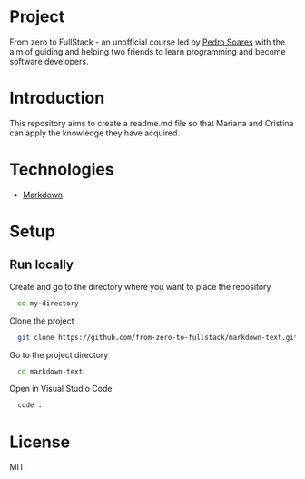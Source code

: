 # Project

From zero to FullStack - an unofficial course led by [Pedro Soares](https://github.com/pncsoares) with the aim of guiding and helping two friends to learn programming and become software developers.

# Introduction

This repository aims to create a readme.md file so that Mariana and Cristina can apply the knowledge they have acquired.

# Technologies

- [Markdown](https://www.markdownguide.org/basic-syntax/)

# Setup

## Run locally

Create and go to the directory where you want to place the repository

```bash
  cd my-directory
```

Clone the project

```bash
  git clone https://github.com/from-zero-to-fullstack/markdown-text.git
```

Go to the project directory

```bash
  cd markdown-text
```

Open in Visual Studio Code

```bash
  code .
```

# License

MIT
